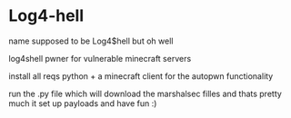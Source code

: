 # Log4-hell
name supposed to be Log4$hell but oh well


log4shell pwner for vulnerable minecraft servers

install all reqs python + a minecraft client for the autopwn functionality

run the .py file which will download the marshalsec filles and thats pretty much it set up payloads and have fun :)
